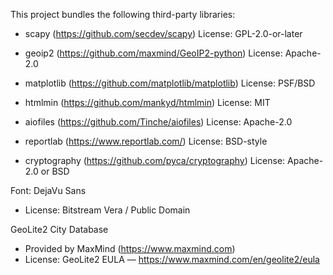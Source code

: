 This project bundles the following third-party libraries:

- scapy (https://github.com/secdev/scapy)
  License: GPL-2.0-or-later

- geoip2 (https://github.com/maxmind/GeoIP2-python)
  License: Apache-2.0

- matplotlib (https://github.com/matplotlib/matplotlib)
  License: PSF/BSD

- htmlmin (https://github.com/mankyd/htmlmin)
  License: MIT

- aiofiles (https://github.com/Tinche/aiofiles)
  License: Apache-2.0

- reportlab (https://www.reportlab.com/)
  License: BSD-style

- cryptography (https://github.com/pyca/cryptography)
  License: Apache-2.0 or BSD

Font: DejaVu Sans
- License: Bitstream Vera / Public Domain

GeoLite2 City Database
- Provided by MaxMind (https://www.maxmind.com)
- License: GeoLite2 EULA — https://www.maxmind.com/en/geolite2/eula
```